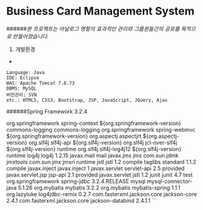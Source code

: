 Business Card Management System
=
######*본 프로젝트는 아날로그 명함의 효과적인 관리와 그룹원들간의 공유를 목적으로 만들어졌습니다.*

1. 개발환경
-

```
Language: Java
IDE: Eclipse
WAS: Apache Tomcat 7.0.73
DBMS: MySQL
버전관리: SVN
etc.: HTML5, CSS3, Bootstrap, JSP, JavaScript, JQuery, Ajax
```
######Spring Framework 3.2.4
<dependencies>
  <!-- Spring -->
  <dependency>
    <groupId>org.springframework</groupId>
    <artifactId>spring-context</artifactId>
    <version>${org.springframework-version}</version>
    <exclusions>
    <!-- Exclude Commons Logging in favor of SLF4j -->
      <exclusion>
      <groupId>commons-logging</groupId>
      <artifactId>commons-logging</artifactId>
      </exclusion>
    </exclusions>
	</dependency>
	<dependency>
    <groupId>org.springframework</groupId>
    <artifactId>spring-webmvc</artifactId>
    <version>${org.springframework-version}</version>
  </dependency>				
  <!-- AspectJ -->
  <dependency>
    <groupId>org.aspectj</groupId>
    <artifactId>aspectjrt</artifactId>
    <version>${org.aspectj-version}</version>
  </dependency>			
  <!-- Logging -->
  <dependency>
    <groupId>org.slf4j</groupId>
    <artifactId>slf4j-api</artifactId>
    <version>${org.slf4j-version}</version>
  </dependency>
  <dependency>
    <groupId>org.slf4j</groupId>
    <artifactId>jcl-over-slf4j</artifactId>
    <version>${org.slf4j-version}</version>
    <scope>runtime</scope>
  </dependency>
  <dependency>
    <groupId>org.slf4j</groupId>
    <artifactId>slf4j-log4j12</artifactId>
    <version>${org.slf4j-version}</version>
    <scope>runtime</scope>
  </dependency>
  <dependency>
    <groupId>log4j</groupId>
    <artifactId>log4j</artifactId>
    <version>1.2.15</version>
    <exclusions>
      <exclusion>
        <groupId>javax.mail</groupId>
        <artifactId>mail</artifactId>
      </exclusion>
      <exclusion>
        <groupId>javax.jms</groupId>
        <artifactId>jms</artifactId>
      </exclusion>
      <exclusion>
        <groupId>com.sun.jdmk</groupId>
        <artifactId>jmxtools</artifactId>
      </exclusion>
      <exclusion>
        <groupId>com.sun.jmx</groupId>
        <artifactId>jmxri</artifactId>
      </exclusion>
    </exclusions>
    <scope>runtime</scope>
  </dependency>		
  <dependency>
    <groupId>jstl</groupId>
    <artifactId>jstl</artifactId>
    <version>1.2</version>
    <scope>compile</scope>
  </dependency>
  <dependency>
    <groupId>taglibs</groupId>
    <artifactId>standard</artifactId>
    <version>1.1.2</version>
    <scope>compile</scope>
  </dependency>
  <!-- @Inject -->
  <dependency>
    <groupId>javax.inject</groupId>
    <artifactId>javax.inject</artifactId>
    <version>1</version>
  </dependency>				
  <!-- Servlet -->
  <dependency>
    <groupId>javax.servlet</groupId>
    <artifactId>servlet-api</artifactId>
    <version>2.5</version>
    <scope>provided</scope>
  </dependency>
  <dependency>
    <groupId>javax.servlet.jsp</groupId>
    <artifactId>jsp-api</artifactId>
    <version>2.1</version>
    <scope>provided</scope>
  </dependency>
  <dependency>
    <groupId>javax.servlet</groupId>
    <artifactId>jstl</artifactId>
    <version>1.2</version>
  </dependency>	
  <!-- Test -->
  <dependency>
    <groupId>junit</groupId>
    <artifactId>junit</artifactId>
    <version>4.7</version>
    <scope>test</scope>
  </dependency>		
  <!-- Mysql -->
  <dependency>
    <groupId>org.springframework</groupId>
    <artifactId>spring-jdbc</artifactId>
    <version>3.2.4.RELEASE</version>
  </dependency>         
  <dependency>
    <groupId>mysql</groupId>
    <artifactId>mysql-connector-java</artifactId>
    <version>5.1.26</version>
  </dependency>    
  <dependency>
    <groupId>org.mybatis</groupId>
    <artifactId>mybatis</artifactId>
    <version>3.2.2</version>
  </dependency>	         
  <dependency>
    <groupId>org.mybatis</groupId>
    <artifactId>mybatis-spring</artifactId>
    <version>1.1.1</version>
  </dependency>		
  <!--보기편한로그 -->
  <dependency>
    <groupId>org.lazyluke</groupId>
    <artifactId>log4jdbc-remix</artifactId>
    <version>0.2.7</version>
  </dependency>
  <!-- JSON -->
  <dependency> 
    <groupId>com.fasterxml.jackson.core</groupId> 
    <artifactId>jackson-core</artifactId> 
    <version>2.4.1</version>
  </dependency> 
  <dependency> 
    <groupId>com.fasterxml.jackson.core</groupId> 
    <artifactId>jackson-databind</artifactId> 
    <version>2.4.1.1</version>
  </dependency>
</dependencies>
```
